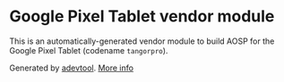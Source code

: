 # Google Pixel Tablet vendor module

This is an automatically-generated vendor module to build AOSP for the Google Pixel Tablet (codename `tangorpro`).

Generated by [adevtool](https://github.com/GrapheneOS/adevtool). [More info](https://github.com/GrapheneOS/adevtool/blob/main/README.md)
